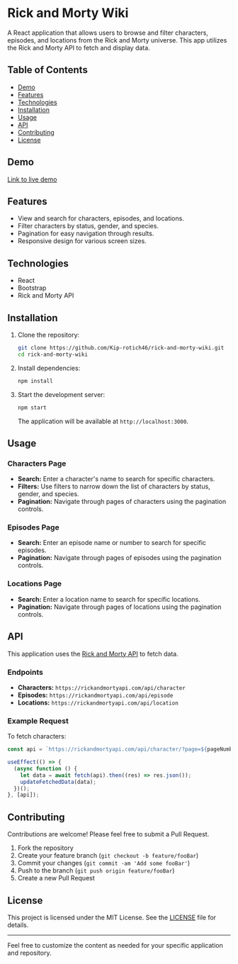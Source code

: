 

# Rick and Morty Wiki

A React application that allows users to browse and filter characters, episodes, and locations from the Rick and Morty universe. This app utilizes the Rick and Morty API to fetch and display data.

## Table of Contents
- [Demo](#demo)
- [Features](#features)
- [Technologies](#technologies)
- [Installation](#installation)
- [Usage](#usage)
- [API](#api)
- [Contributing](#contributing)
- [License](#license)

## Demo
[Link to live demo](https://rick-morty-wiki-xi.vercel.app/)

## Features
- View and search for characters, episodes, and locations.
- Filter characters by status, gender, and species.
- Pagination for easy navigation through results.
- Responsive design for various screen sizes.

## Technologies
- React
- Bootstrap
- Rick and Morty API

## Installation
1. Clone the repository:
    ```bash
    git clone https://github.com/Kip-rotich46/rick-and-morty-wiki.git
    cd rick-and-morty-wiki
    ```

2. Install dependencies:
    ```bash
    npm install
    ```

3. Start the development server:
    ```bash
    npm start
    ```

    The application will be available at `http://localhost:3000`.

## Usage
### Characters Page
- **Search:** Enter a character's name to search for specific characters.
- **Filters:** Use filters to narrow down the list of characters by status, gender, and species.
- **Pagination:** Navigate through pages of characters using the pagination controls.

### Episodes Page
- **Search:** Enter an episode name or number to search for specific episodes.
- **Pagination:** Navigate through pages of episodes using the pagination controls.

### Locations Page
- **Search:** Enter a location name to search for specific locations.
- **Pagination:** Navigate through pages of locations using the pagination controls.

## API
This application uses the [Rick and Morty API](https://rickandmortyapi.com/) to fetch data.

### Endpoints
- **Characters:** `https://rickandmortyapi.com/api/character`
- **Episodes:** `https://rickandmortyapi.com/api/episode`
- **Locations:** `https://rickandmortyapi.com/api/location`

### Example Request
To fetch characters:
```javascript
const api = `https://rickandmortyapi.com/api/character/?page=${pageNumber}&name=${search}&status=${status}&gender=${gender}`;

useEffect(() => {
  (async function () {
    let data = await fetch(api).then((res) => res.json());
    updateFetchedData(data);
  })();
}, [api]);
```

## Contributing
Contributions are welcome! Please feel free to submit a Pull Request.

1. Fork the repository
2. Create your feature branch (`git checkout -b feature/fooBar`)
3. Commit your changes (`git commit -am 'Add some fooBar'`)
4. Push to the branch (`git push origin feature/fooBar`)
5. Create a new Pull Request

## License
This project is licensed under the MIT License. See the [LICENSE](LICENSE) file for details.

---

Feel free to customize the content as needed for your specific application and repository.
